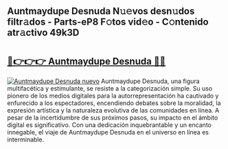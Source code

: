 ## Auntmaydupe Desnuda N𝚞𝚎vos desn𝚞dos filtr𝚊dos - Parts-eP8 F𝚘tos vid𝚎o - C𝚘ntenido atr𝚊ctivo 49k3D

# <h2><a href="http://mb5u2a.tromn.icu/?c=Auntmaydupe+Desnuda">🔗👉👉👉 Auntmaydupe Desnuda 🔗🔗</a></h2>

[![Auntmaydupe Desnuda nuevo](https://i.imgur.com/pEAQMta.gif)](http://mb5u2a.tromn.icu/?c=Auntmaydupe+Desnuda)
Auntmaydupe Desnuda, una figura multifacética y estimulante, se resiste a la categorización simple. Su uso pionero de los medios digitales para la autorrepresentación ha cautivado y enfurecido a los espectadores, encendiendo debates sobre la moralidad, la expresión artística y la naturaleza evolutiva de las comunidades en línea. A pesar de la incertidumbre de sus próximos pasos, su impacto en el ámbito digital es significativo. Con una dedicación inquebrantable y un encanto innegable, el viaje de Auntmaydupe Desnuda en el universo en línea es interminable.
